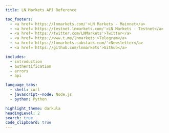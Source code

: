 ```yaml
---
title: LN Markets API Reference

toc_footers:
  - <a href='https://lnmarkets.com/'>LN Markets - Mainnet</a>
  - <a href='https://testnet.lnmarkets.com/'>LN Markets - Testnet</a>
  - <a href='https://twitter.com/LNMarkets'>Twitter</a>
  - <a href='https://www.t.me/lnmarkets'>Telegram</a>
  - <a href='https://lnmarkets.substack.com/'>Newsletter</a>
  - <a href='https://github.com/lnmarkets'>Github</a>

includes:
  - introduction
  - authentification
  - errors
  - api

language_tabs:
  - shell: curl
  - javascript--node: Node.js
  - python: Python

highlight_theme: darkula
headingLevel: 2
search: true
code_clipboard: true
---
```

